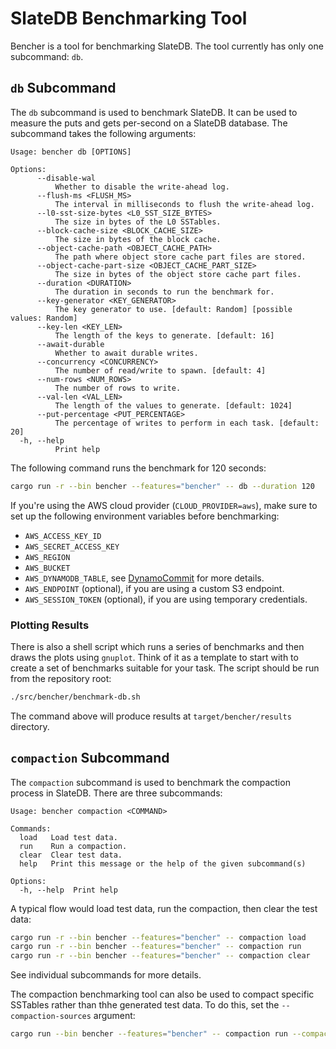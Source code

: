 # SlateDB Benchmarking Tool

Bencher is a tool for benchmarking SlateDB. The tool currently has only one
subcommand: `db`.

## `db` Subcommand

The `db` subcommand is used to benchmark SlateDB. It can be used to measure the
puts and gets per-second on a SlateDB database. The subcommand takes the following
arguments:

```
Usage: bencher db [OPTIONS]

Options:
      --disable-wal
          Whether to disable the write-ahead log.
      --flush-ms <FLUSH_MS>
          The interval in milliseconds to flush the write-ahead log.
      --l0-sst-size-bytes <L0_SST_SIZE_BYTES>
          The size in bytes of the L0 SSTables.
      --block-cache-size <BLOCK_CACHE_SIZE>
          The size in bytes of the block cache.
      --object-cache-path <OBJECT_CACHE_PATH>
          The path where object store cache part files are stored.
      --object-cache-part-size <OBJECT_CACHE_PART_SIZE>
          The size in bytes of the object store cache part files.
      --duration <DURATION>
          The duration in seconds to run the benchmark for.
      --key-generator <KEY_GENERATOR>
          The key generator to use. [default: Random] [possible values: Random]
      --key-len <KEY_LEN>
          The length of the keys to generate. [default: 16]
      --await-durable
          Whether to await durable writes.
      --concurrency <CONCURRENCY>
          The number of read/write to spawn. [default: 4]
      --num-rows <NUM_ROWS>
          The number of rows to write.
      --val-len <VAL_LEN>
          The length of the values to generate. [default: 1024]
      --put-percentage <PUT_PERCENTAGE>
          The percentage of writes to perform in each task. [default: 20]
  -h, --help
          Print help
```

The following command runs the benchmark for 120 seconds:

```bash
cargo run -r --bin bencher --features="bencher" -- db --duration 120
```

If you're using the AWS cloud provider (`CLOUD_PROVIDER=aws`), make sure to set up the
following environment variables before benchmarking:

- `AWS_ACCESS_KEY_ID`
- `AWS_SECRET_ACCESS_KEY`
- `AWS_REGION`
- `AWS_BUCKET`
- `AWS_DYNAMODB_TABLE`, see
  [DynamoCommit](https://docs.rs/object_store/latest/object_store/aws/struct.DynamoCommit.html)
  for more details.
- `AWS_ENDPOINT` (optional), if you are using a custom S3 endpoint.
- `AWS_SESSION_TOKEN` (optional), if you are using temporary credentials. 

### Plotting Results

There is also a shell script which runs a series of benchmarks and then draws
the plots using `gnuplot`. Think of it as a template to start with to create
a set of benchmarks suitable for your task. The script should be run from
the repository root:

```bash
./src/bencher/benchmark-db.sh
```

The command above will produce results at `target/bencher/results` directory. 

## `compaction` Subcommand

The `compaction` subcommand is used to benchmark the compaction process in SlateDB.
There are three subcommands:

```
Usage: bencher compaction <COMMAND>

Commands:
  load   Load test data.
  run    Run a compaction.
  clear  Clear test data.
  help   Print this message or the help of the given subcommand(s)

Options:
  -h, --help  Print help
```

A typical flow would load test data, run the compaction, then clear the test data:

```bash
cargo run -r --bin bencher --features="bencher" -- compaction load
cargo run -r --bin bencher --features="bencher" -- compaction run
cargo run -r --bin bencher --features="bencher" -- compaction clear
```

See individual subcommands for more details.

The compaction benchmarking tool can also be used to compact specific SSTables
rather than thhe generated test data. To do this, set the `--compaction-sources`
argument:

```bash
cargo run --bin bencher --features="bencher" -- compaction run --compaction-sources="1,2"
```